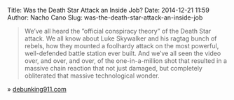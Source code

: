 Title: Was the Death Star Attack an Inside Job?
Date: 2014-12-21 11:59
Author: Nacho Cano
Slug: was-the-death-star-attack-an-inside-job

> We’ve all heard the ”official conspiracy theory” of the Death Star
> attack. We all know about Luke Skywalker and his ragtag bunch of
> rebels, how they mounted a foolhardy attack on the most powerful,
> well-defended battle station ever built. And we’ve all seen the video
> over, and over, and over, of the one-in-a-million shot that resulted
> in a massive chain reaction that not just damaged, but completely
> obliterated that massive technological wonder.

» [debunking911.com][]

  [debunking911.com]: http://www.debunking911.com/questions.htm
    "Was the Death Star Attack an Inside Job?"

